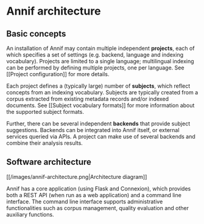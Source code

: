# Annif architecture

## Basic concepts

An installation of Annif may contain multiple independent **projects**, each
of which specifies a set of settings (e.g. backend, language and indexing
vocabulary). Projects are limited to a single language; multilingual
indexing can be performed by defining multiple projects, one per language.
See [[Project configuration]] for more details.

Each project defines a (typically large) number of **subjects**, which
reflect concepts from an indexing vocabulary. Subjects are typically created
from a corpus extracted from existing metadata records and/or indexed
documents. See [[Subject vocabulary formats]] for more information about the
supported subject formats.

Further, there can be several independent **backends** that provide subject suggestions. Backends can be integrated into Annif itself, or external services queried via APIs. A project can make use of several backends and combine their analysis results.

## Software architecture

[[/images/annif-architecture.png|Architecture diagram]]

Annif has a core application (using Flask and Connexion), which provides both a REST API (when run as a web application) and a command line interface. The command line interface supports administrative functionalities such as corpus management, quality evaluation and other auxiliary functions.